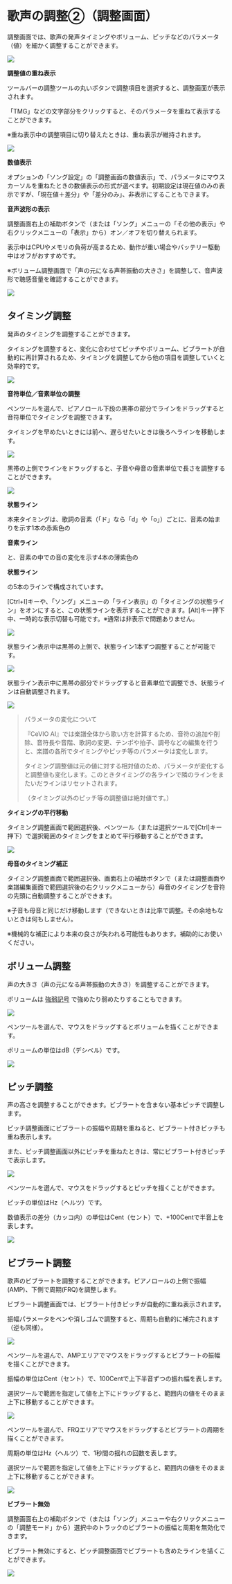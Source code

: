 


歌声の調整②（調整画面）
============


  


 調整画面では、歌声の発声タイミングやボリューム、ピッチなどのパラメータ（値）を細かく調整することができます。
   

  


![](../../image/ope_04a_w.png)

  

**調整値の重ね表示**
  

 ツールバーの調整ツールの丸いボタンで調整項目を選択すると、調整画面が表示されます。
   

 「TMG」などの文字部分をクリックすると、そのパラメータを重ねて表示することができます。
   

 ※重ね表示中の調整項目に切り替えたときは、重ね表示が維持されます。
   

  


![](../../image/st05_20.png)

  

**数値表示**
  

 オプションの「ソング設定」の「調整画面の数値表示」で、パラメータにマウスカーソルを重ねたときの数値表示の形式が選べます。初期設定は現在値のみの表示ですが、「現在値＋差分」や「差分のみ」、非表示にすることもできます。
   

  

**音声波形の表示**
  

 調整画面右上の補助ボタンで（または「ソング」メニューの「その他の表示」や右クリックメニューの「表示」から）オン／オフを切り替えられます。
   

 表示中はCPUやメモリの負荷が高まるため、動作が重い場合やバッテリー駆動中はオフがおすすめです。
   

 ※ボリューム調整画面で「声の元になる声帯振動の大きさ」を調整して、音声波形で聴感音量を確認することができます。
   


![](../../image/st05_waveform.png)

タイミング調整
-------


 発声のタイミングを調整することができます。
   

 タイミングを調整すると、変化に合わせてピッチやボリューム、ビブラートが自動的に再計算されるため、タイミングを調整してから他の項目を調整していくと効率的です。
   


![](../../image/st05_01_w.png)

  

**音符単位／音素単位の調整**
  

 ペンツールを選んで、ピアノロール下段の黒帯の部分でラインをドラッグすると音符単位でタイミングを調整できます。
   

 タイミングを早めたいときには前へ、遅らせたいときは後ろへラインを移動します。
   


![](../../image/V8.4_timing_adjust.png)

  

 黒帯の上側でラインをドラッグすると、子音や母音の音素単位で長さを調整することができます。
   


![](../../image/V8.4_timing_adjust2.png)

  

**状態ライン**
  

 本来タイミングは、歌詞の音素（「ド」なら「d」や「o」）ごとに、音素の始まりを示す1本の赤紫色の
 
**音素ライン** 

 と、音素の中での音の変化を示す4本の薄紫色の
 
**状態ライン** 

 の5本のラインで構成されています。
   

 [Ctrl+I]キーや、「ソング」メニューの「ライン表示」の「タイミングの状態ライン」をオンにすると、この状態ラインを表示することができます。[Alt]キー押下中、一時的な表示切替も可能です。※通常は非表示で問題ありません。
   


![](../../image/st05_06.png)

  

 状態ライン表示中は黒帯の上側で、状態ライン1本ずつ調整することが可能です。
   


![](../../image/st05_07.png)

  

 状態ライン表示中に黒帯の部分でドラッグすると音素単位で調整でき、状態ラインは自動調整されます。
   


![](../../image/st05_22.png)


> パラメータの変化について
>  
> 
>  『CeVIO AI』では楽譜全体から歌い方を計算するため、音符の追加や削除、音符長や音階、歌詞の変更、テンポや拍子、調号などの編集を行うと、楽譜の各所でタイミングやピッチ等のパラメータは変化します。
>    
> 
>  タイミング調整値は元の値に対する相対値のため、パラメータが変化すると調整値も変化します。このときタイミングの各ラインで隣のラインをまたいだラインはリセットされます。
>    
> 
>  （タイミング以外のピッチ等の調整値は絶対値です。）


**タイミングの平行移動**
  

 タイミング調整画面で範囲選択後、ペンツール（または選択ツールで[Ctrl]キー押下）で選択範囲のタイミングをまとめて平行移動することができます。
   


![](../../image/V9.1.x_timing_parallel_shift2.png)

  

**母音のタイミング補正**
  

 タイミング調整画面で範囲選択後、画面右上の補助ボタンで（または調整画面や楽譜編集画面で範囲選択後の右クリックメニューから）母音のタイミングを音符の先頭に自動調整することができます。
   

 ※子音も母音と同じだけ移動します（できないときは比率で調整。その余地もないときは何もしません）。
   

 ※機械的な補正により本来の良さが失われる可能性もあります。補助的にお使いください。
   

ボリューム調整
-------


 声の大きさ（声の元になる声帯振動の大きさ）を調整することができます。
   

 ボリュームは
 [強弱記号](https://sites.google.com/site/ceviouserguides/songtrack/songtrack) 
 で強めたり弱めたりすることもできます。
   


![](../../image/st05_03_w.png)

  

 ペンツールを選んで、マウスをドラッグするとボリュームを描くことができます。
   

 ボリュームの単位はdB（デシベル）です。
   


![](../../image/st05_12.png)

ピッチ調整
-----


 声の高さを調整することができます。ビブラートを含まない基本ピッチで調整します。
   

 ピッチ調整画面にビブラートの振幅や周期を重ねると、ビブラート付きピッチも重ね表示します。
   

 また、ピッチ調整画面以外にピッチを重ねたときは、常にビブラート付きピッチで表示します。
   


![](../../image/st05_02_w.png)

  

 ペンツールを選んで、マウスをドラッグするとピッチを描くことができます。
   

 ピッチの単位はHz（ヘルツ）です。
   

 数値表示の差分（カッコ内）の単位はCent（セント）で、+100Centで半音上を表します。
   


![](../../image/st05_11.png)

ビブラート調整
-------


 歌声のビブラートを調整することができます。ピアノロールの上側で振幅(AMP)、下側で周期(FRQ)を調整します。
   

 ビブラート調整画面では、ビブラート付きピッチが自動的に重ね表示されます。
   

 振幅パラメータをペンや消しゴムで調整すると、周期も自動的に補完されます（逆も同様）。
   


![](../../image/st05_vib_w.png)

  

 ペンツールを選んで、AMPエリアでマウスをドラッグするとビブラートの振幅を描くことができます。
   

 振幅の単位はCent（セント）で、100Centで上下半音ずつの振れ幅を表します。
   

 選択ツールで範囲を指定して値を上下にドラッグすると、範囲内の値をそのまま上下に移動することができます。
   


![](../../image/st05_13.png)

  

 ペンツールを選んで、FRQエリアでマウスをドラッグするとビブラートの周期を描くことができます。
   

 周期の単位はHz（ヘルツ）で、1秒間の揺れの回数を表します。
   

 選択ツールで範囲を指定して値を上下にドラッグすると、範囲内の値をそのまま上下に移動することができます。
   


![](../../image/st05_14.png)

  

**ビブラート無効**
  

 調整画面右上の補助ボタンで（または「ソング」メニューや右クリックメニューの「調整モード」から）選択中のトラックのビブラートの振幅と周期を無効化できます。
   

 ビブラート無効にすると、ピッチ調整画面でビブラートも含めたラインを描くことができます。
   


![](../../image/st05_vibrato_off.png)




